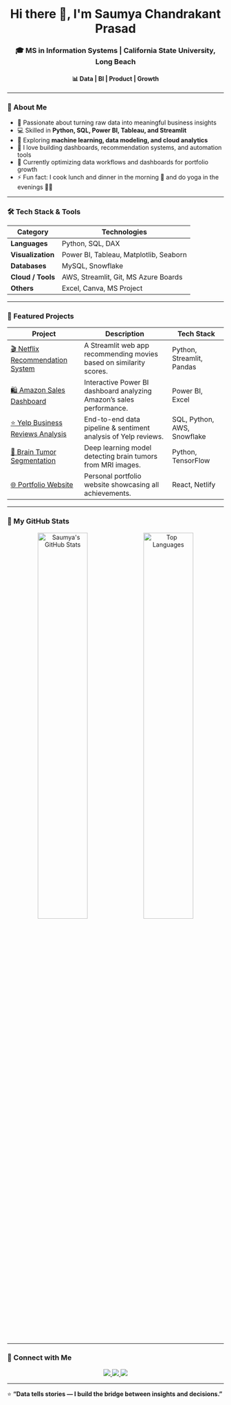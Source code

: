 <h1 align="center">Hi there 👋, I'm Saumya Chandrakant Prasad</h1>
<h3 align="center">🎓 MS in Information Systems | California State University, Long Beach</h3>
<h4 align="center">📊 Data | BI | Product | Growth </h4>

---

### 🌟 About Me
- 🎯 Passionate about turning raw data into meaningful business insights  
- 💻 Skilled in **Python, SQL, Power BI, Tableau, and Streamlit**  
- 🧠 Exploring **machine learning, data modeling, and cloud analytics**  
- 💬 I love building dashboards, recommendation systems, and automation tools  
- 🌱 Currently optimizing data workflows and dashboards for portfolio growth  
- ⚡ Fun fact: I cook lunch and dinner in the morning 🍱 and do yoga in the evenings 🧘‍♀️  

---

### 🛠️ Tech Stack & Tools

| Category | Technologies |
|-----------|---------------|
| **Languages** | Python, SQL, DAX |
| **Visualization** | Power BI, Tableau, Matplotlib, Seaborn |
| **Databases** | MySQL, Snowflake |
| **Cloud / Tools** | AWS, Streamlit, Git, MS Azure Boards |
| **Others** | Excel, Canva, MS Project |

---

### 🚀 Featured Projects

| Project | Description | Tech Stack |
|----------|--------------|-------------|
| [🎬 Netflix Recommendation System](https://github.com/saumyaprasad07/streamlit-app-netflix-recommendation-system) | A Streamlit web app recommending movies based on similarity scores. | Python, Streamlit, Pandas |
| [🛍️ Amazon Sales Dashboard](https://github.com/saumyaprasad07/Amazon-Sales-Dashboard) | Interactive Power BI dashboard analyzing Amazon’s sales performance. | Power BI, Excel |
| [⭐ Yelp Business Reviews Analysis](https://github.com/saumyaprasad07/Yelp-Business-Reviews-Analysis) | End-to-end data pipeline & sentiment analysis of Yelp reviews. | SQL, Python, AWS, Snowflake |
| [🧠 Brain Tumor Segmentation](https://github.com/saumyaprasad07/Brain-Tumor-MRI-Image-Segmentation-using-Deep-Learning) | Deep learning model detecting brain tumors from MRI images. | Python, TensorFlow |
| [🌐 Portfolio Website](https://github.com/saumyaprasad07/Lovable-Portfolio-Website) | Personal portfolio website showcasing all achievements. | React, Netlify |

---

### 🧩 My GitHub Stats
<p align="center">
  <img src="https://github-readme-stats.vercel.app/api?username=saumyaprasad07&show_icons=true&theme=radical" alt="Saumya's GitHub Stats" width="48%" />
  <img src="https://github-readme-stats.vercel.app/api/top-langs/?username=saumyaprasad07&layout=compact&theme=radical" alt="Top Languages" width="48%" />
</p>

---

### 🤝 Connect with Me

<p align="center">
  <a href="https://linkedin.com/in/saumyaprasad07" target="_blank">
    <img src="https://img.shields.io/badge/LinkedIn-blue?style=for-the-badge&logo=linkedin" />
  </a>
  <a href="mailto:SaumyaChandrakant.Prasad01@student.csulb.edu">
    <img src="https://img.shields.io/badge/Email-red?style=for-the-badge&logo=gmail" />
  </a>
  <a href="https://saumyaprasad.netlify.app" target="_blank">
    <img src="https://img.shields.io/badge/Portfolio-000?style=for-the-badge&logo=vercel" />
  </a>
</p>

---

⭐ **“Data tells stories — I build the bridge between insights and decisions.”**
